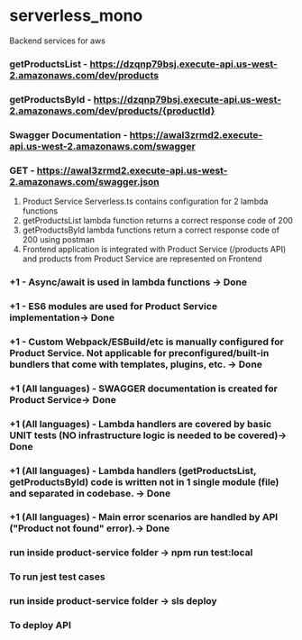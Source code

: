 # serverless_mono
Backend services for aws

### getProductsList - https://dzqnp79bsj.execute-api.us-west-2.amazonaws.com/dev/products
### getProductsById - https://dzqnp79bsj.execute-api.us-west-2.amazonaws.com/dev/products/{productId}
### Swagger Documentation - https://awal3zrmd2.execute-api.us-west-2.amazonaws.com/swagger
### GET - https://awal3zrmd2.execute-api.us-west-2.amazonaws.com/swagger.json

1. Product Service Serverless.ts contains configuration for 2 lambda functions
2. getProductsList lambda function returns a correct response code of 200
3. getProductsById lambda functions return a correct response code of 200 using postman
4. Frontend application is integrated with Product Service (/products API) and products from Product Service are represented on Frontend

###  +1 - Async/await is used in lambda functions -> Done
###  +1 - ES6 modules are used for Product Service implementation-> Done
### +1 - Custom Webpack/ESBuild/etc is manually configured for Product Service. Not applicable for preconfigured/built-in bundlers that come with templates, plugins, etc. -> Done
### +1 (All languages) - SWAGGER documentation is created for Product Service-> Done
### +1 (All languages) - Lambda handlers are covered by basic UNIT tests (NO infrastructure logic is needed to be covered)-> Done
### +1 (All languages) - Lambda handlers (getProductsList, getProductsById) code is written not in 1 single module (file) and separated in codebase. -> Done
### +1 (All languages) - Main error scenarios are handled by API ("Product not found" error).-> Done

### run inside product-service folder -> npm run test:local
### To run jest test cases

### run inside product-service folder -> sls deploy
### To deploy API 
